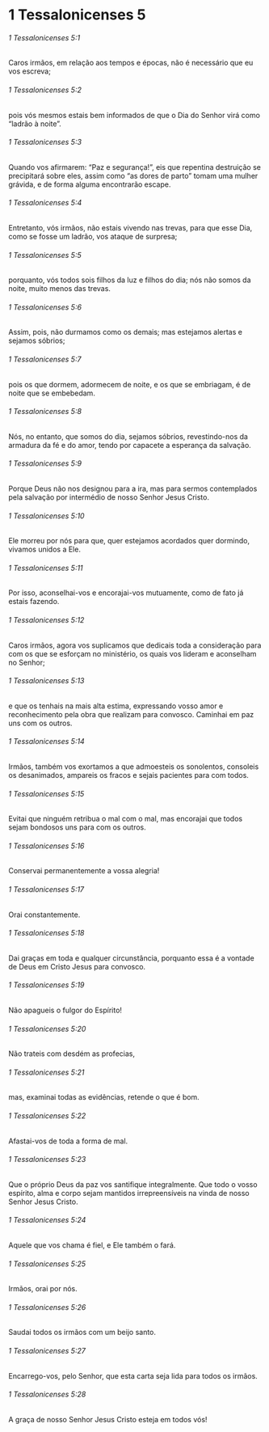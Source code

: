 # 1 Tessalonicenses 5

###### 1 Tessalonicenses 5:1

Caros irmãos, em relação aos tempos e épocas, não é necessário que eu vos escreva;

###### 1 Tessalonicenses 5:2

pois vós mesmos estais bem informados de que o Dia do Senhor virá como “ladrão à noite”.

###### 1 Tessalonicenses 5:3

Quando vos afirmarem: “Paz e segurança!”, eis que repentina destruição se precipitará sobre eles, assim como “as dores de parto” tomam uma mulher grávida, e de forma alguma encontrarão escape.

###### 1 Tessalonicenses 5:4

Entretanto, vós irmãos, não estais vivendo nas trevas, para que esse Dia, como se fosse um ladrão, vos ataque de surpresa;

###### 1 Tessalonicenses 5:5

porquanto, vós todos sois filhos da luz e filhos do dia; nós não somos da noite, muito menos das trevas.

###### 1 Tessalonicenses 5:6

Assim, pois, não durmamos como os demais; mas estejamos alertas e sejamos sóbrios;

###### 1 Tessalonicenses 5:7

pois os que dormem, adormecem de noite, e os que se embriagam, é de noite que se embebedam.

###### 1 Tessalonicenses 5:8

Nós, no entanto, que somos do dia, sejamos sóbrios, revestindo-nos da armadura da fé e do amor, tendo por capacete a esperança da salvação.

###### 1 Tessalonicenses 5:9

Porque Deus não nos designou para a ira, mas para sermos contemplados pela salvação por intermédio de nosso Senhor Jesus Cristo.

###### 1 Tessalonicenses 5:10

Ele morreu por nós para que, quer estejamos acordados quer dormindo, vivamos unidos a Ele.

###### 1 Tessalonicenses 5:11

Por isso, aconselhai-vos e encorajai-vos mutuamente, como de fato já estais fazendo.

###### 1 Tessalonicenses 5:12

Caros irmãos, agora vos suplicamos que dedicais toda a consideração para com os que se esforçam no ministério, os quais vos lideram e aconselham no Senhor;

###### 1 Tessalonicenses 5:13

e que os tenhais na mais alta estima, expressando vosso amor e reconhecimento pela obra que realizam para convosco. Caminhai em paz uns com os outros.

###### 1 Tessalonicenses 5:14

Irmãos, também vos exortamos a que admoesteis os sonolentos, consoleis os desanimados, ampareis os fracos e sejais pacientes para com todos.

###### 1 Tessalonicenses 5:15

Evitai que ninguém retribua o mal com o mal, mas encorajai que todos sejam bondosos uns para com os outros.

###### 1 Tessalonicenses 5:16

Conservai permanentemente a vossa alegria!

###### 1 Tessalonicenses 5:17

Orai constantemente.

###### 1 Tessalonicenses 5:18

Dai graças em toda e qualquer circunstância, porquanto essa é a vontade de Deus em Cristo Jesus para convosco.

###### 1 Tessalonicenses 5:19

Não apagueis o fulgor do Espírito!

###### 1 Tessalonicenses 5:20

Não trateis com desdém as profecias,

###### 1 Tessalonicenses 5:21

mas, examinai todas as evidências, retende o que é bom.

###### 1 Tessalonicenses 5:22

Afastai-vos de toda a forma de mal.

###### 1 Tessalonicenses 5:23

Que o próprio Deus da paz vos santifique integralmente. Que todo o vosso espírito, alma e corpo sejam mantidos irrepreensíveis na vinda de nosso Senhor Jesus Cristo.

###### 1 Tessalonicenses 5:24

Aquele que vos chama é fiel, e Ele também o fará.

###### 1 Tessalonicenses 5:25

Irmãos, orai por nós.

###### 1 Tessalonicenses 5:26

Saudai todos os irmãos com um beijo santo.

###### 1 Tessalonicenses 5:27

Encarrego-vos, pelo Senhor, que esta carta seja lida para todos os irmãos.

###### 1 Tessalonicenses 5:28

A graça de nosso Senhor Jesus Cristo esteja em todos vós!

